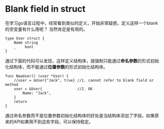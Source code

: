 # Blank field in struct
在学习go语言过程中，经常看到类似的定义，开始非常疑惑，定义这样一个blank的空变量有什么用呢？
当然肯定是有用的。

    type User struct {
	    Name string
	    _    bool
    }

通过下面的代码可以发现，这样定义结构体，就强制只能通过**命名参数**的形式初始化结构体，而不能通过**位置参数**的形式初始化结构体。

    func NewUser() (user *User) {
	    //user = &User{"Jack", true} //1. cannot refer to blank field or method
	    user = &User{                //2. OK
		    Name: "Jack",
	    }
	    return
    }

通过命名参数而不是位置参数初始化结构体的好处是当结构体添加了字段，如果原来的API如果用不到这些字段，可以保持稳定。